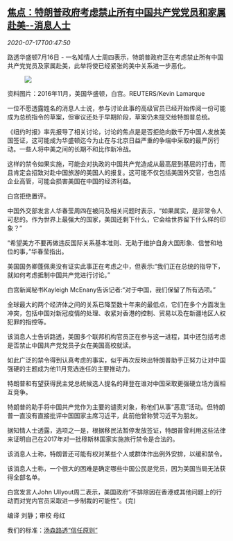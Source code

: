 <!--1594947314000-->
[焦点：特朗普政府考虑禁止所有中国共产党党员和家属赴美--消息人士](https://cn.reuters.com/article/usa-china-travel-restrictions-0716-thur-idCNKCS24I02S)
------

<div><i>2020-07-17T00:47:50</i></div><div class="StandardArticleBody_body"><p>路透华盛顿7月16日 - 一名知情人士周四表示，特朗普政府正在考虑禁止所有中国共产党党员及家属赴美，此举将使已经紧张的美中关系进一步恶化。 </p><div class="PrimaryAsset_container"><div class="Image_container" tabindex="-1"><figure class="Image_zoom" style="padding-bottom:"><div class="LazyImage_container LazyImage_dark" style="background-image:none"><img src="//s3.reutersmedia.net/resources/r/?m=02&amp;d=20200717&amp;t=2&amp;i=1526063218&amp;r=LYNXNPEG6G01J&amp;w=600" aria-label="资料图片：2016年11月，美国华盛顿，白宫。REUTERS/Kevin Lamarque "/><div class="LazyImage_image LazyImage_fallback" style="background-image:url(//s3.reutersmedia.net/resources/r/?m=02&amp;d=20200717&amp;t=2&amp;i=1526063218&amp;r=LYNXNPEG6G01J&amp;w=600);background-position:center center;background-color:inherit"></div></div><div class="Image_expand-button" aria-label="Expand Image Slideshow" role="button" tabindex="0"></div></figure><figcaption><div class="Image_caption"><span>资料图片：2016年11月，美国华盛顿，白宫。REUTERS/Kevin Lamarque </span></div></figcaption></div></div><p>一位不愿透露姓名的消息人士说，参与讨论此事的高级官员已经开始传阅一份可能成为总统指令的草案，但审议还处于早期阶段，草案仍未提交给特朗普总统。 </p><p>《纽约时报》率先报导了相关讨论，讨论的焦点是是否拒绝向数千万中国人发放美国签证，这可能成为华盛顿迄今为止在与北京日益严重的争端中采取的最严厉行动。一些人将中美之间的长期不和比作新冷战。 </p><p>这样的禁令如果实施，可能会对执政的中国共产党造成从最高层到基层的打击，而且肯定会招致对赴中国旅游的美国人的报复。这可能不仅包括美国外交官，也包括企业高管，可能会损害美国在中国的经济利益。 </p><p>白宫拒绝置评。 </p><p>中国外交部发言人华春莹周四在被问及相关问题时表示，“如果属实，是非常令人可悲的。作为世界上最强大的国家，美国还剩下什么，它会给世界留下什么样的印象？” 　 </p><p>“希望美方不要再做违反国际关系基本准则、无助于维护自身大国形象、信誉和地位的事，”华春莹指出。 </p><p>美国国务卿蓬佩奥没有证实此事正在考虑之中，但表示:“我们正在总统的指导下，就如何考虑抵制中国共产党进行讨论。” </p><p>白宫新闻秘书Kayleigh McEnany告诉记者:“对于中国，我们保留了所有选项。” </p><p>全球最大的两个经济体之间的关系已降至数十年来的最低点，它们在多个方面发生冲突，包括中国对新冠疫情的处理、收紧对香港的控制、贸易以及在新疆地区人权犯罪的指控等。 </p><p>该消息人士告诉路透，美国多个联邦机构官员正在参与这一进程，其中还包括考虑是否禁止中国共产党党员子女在美国高校就读。 </p><p>如此广泛的禁令得到认真考虑的事实，似乎再次反映出特朗普助手正努力让对中国强硬的主题成为他11月竞选连任的主要推动力。 </p><p>特朗普和有望获得民主党总统候选人提名的拜登在谁对中国采取更强硬立场方面相互竞争。 </p><p>特朗普的助手将中国共产党作为主要的谴责对象，称他们从事“恶意”活动。但特朗普一直没有直接批评中国国家主席习近平，此前他曾称赞习近平为朋友。 </p><p>据知情人士透露，选项之一是，根据移民法暂停发放签证，特朗普曾利用这些法律来证明自己在2017年对一批穆斯林国家实施旅行禁令是合法的。 </p><p>该消息人士称，特朗普还可能有权对某些个人或群体作出例外安排，以缓和禁令。 </p><p>该消息人士称，一个很大的困难是确定哪些中国公民是党员，因为美国当局无法获得全部名单。 </p><p>白宫发言人John Ullyout周二表示，美国政府“不排除因在香港或其他问题上的行动而对党内官员采取进一步制裁的可能性”。(完) </p><div class="Attribution_container"><div class="Attribution_attribution"><p class="Attribution_content">编译 刘静；审校 母红 </p></div></div><div class="StandardArticleBody_trustBadgeContainer"><span class="StandardArticleBody_trustBadgeTitle">我们的标准：</span><span class="trustBadgeUrl"><a href="https://www.thomsonreuters.cn/content/dam/openweb/documents/pdf/china/brochures/about-us-1.pdf">汤森路透“信任原则”</a></span></div></div>
